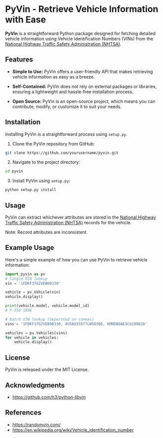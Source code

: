 # PyVin - Retrieve Vehicle Information with Ease

**PyVin** is a straightforward Python package designed for fetching detailed vehicle information using Vehicle Identification Numbers (VINs) from the [National Highway Traffic Safety Administration (NHTSA)](https://www.nhtsa.gov/).

## Features

- **Simple to Use:** PyVin offers a user-friendly API that makes retrieving vehicle information as easy as a breeze.

- **Self-Contained:** PyVin does not rely on external packages or libraries, ensuring a lightweight and hassle-free installation process.

- **Open Source:** PyVin is an open-source project, which means you can contribute, modify, or customize it to suit your needs.

## Installation

Installing PyVin is a straightforward process using `setup.py`.

1. Clone the PyVin repository from GitHub:

```bash
git clone https://github.com/yourusername/pyvin.git
```
   
2. Navigate to the project directory:

```bash
cd pyvin
```

3. Install PyVin using `setup.py`:

```bash
python setup.py install
```

## Usage 

PyVin can extract whichever attributes are stored in the [National Highway Traffic Safety Administration (NHTSA)](https://www.nhtsa.gov/)
records for the vehicle.

Note: Record attributes are inconsistent.


## Example Usage 

Here's a simple example of how you can use PyVin to retrieve vehicle information:

``` python
import pyvin as pv 
# Single VIN lookup
vin = '1FDKF37G2VEB00330'

vehicle = pv.Vehicle(vin)
vehicle.display()

print(vehicle.model, vehicle.model_id)
# F-350 1806
```

``` python 
# Batch VIN lookup (Seperated on commas) 
vins = '1FDKF37G2VEB00330, 4USBU33577LW50386, KMHDB8AE3CU100820'

vehicles = pv.Vehicles(vins)
for vehicle in vehicles:
    vehicle.display()
```

## License 
PyVin is released under the MIT License.

## Acknowledgments
- https://github.com/h3/python-libvin

## References 
- https://randomvin.com/
- https://en.wikipedia.org/wiki/Vehicle_identification_number
